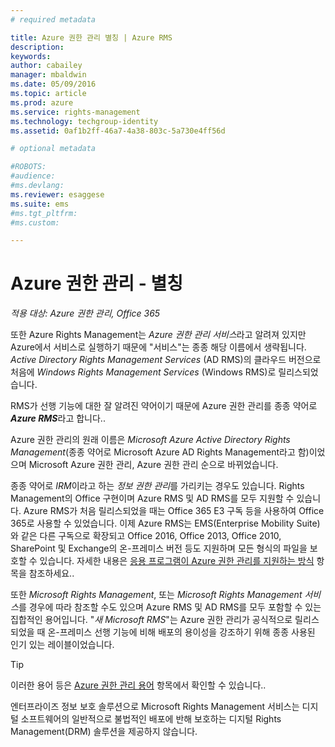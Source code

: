 ```yaml
---
# required metadata

title: Azure 권한 관리 별칭 | Azure RMS
description:
keywords:
author: cabailey
manager: mbaldwin
ms.date: 05/09/2016
ms.topic: article
ms.prod: azure
ms.service: rights-management
ms.technology: techgroup-identity
ms.assetid: 0af1b2ff-46a7-4a38-803c-5a730e4ff56d

# optional metadata

#ROBOTS:
#audience:
#ms.devlang:
ms.reviewer: esaggese
ms.suite: ems
#ms.tgt_pltfrm:
#ms.custom:

---
```



# Azure 권한 관리 - 별칭

*적용 대상: Azure 권한 관리, Office 365*


또한 Azure Rights Management는 *Azure 권한 관리 서비스*라고 알려져 있지만 Azure에서 서비스로 실행하기 때문에 "서비스"는 종종 해당 이름에서 생략됩니다. *Active Directory Rights Management Services* (AD RMS)의 클라우드 버전으로 처음에 *Windows Rights Management Services* (Windows RMS)로 릴리스되었습니다.

RMS가 선행 기능에 대한 잘 알려진 약어이기 때문에 Azure 권한 관리를 종종 약어로 ***Azure RMS***라고 합니다..

Azure 권한 관리의 원래 이름은 *Microsoft Azure Active Directory Rights Management*(종종 약어로 Microsoft Azure AD Rights Management라고 함)이었으며 Microsoft Azure 권한 관리, Azure 권한 관리 순으로 바뀌었습니다.

종종 약어로 *IRM*이라고 하는 *정보 권한 관리*를 가리키는 경우도 있습니다. Rights Management의 Office 구현이며 Azure RMS 및 AD RMS를 모두 지원할 수 있습니다.  Azure RMS가 처음 릴리스되었을 때는 Office 365 E3 구독 등을 사용하여 Office 365로 사용할 수 있었습니다. 이제 Azure RMS는 EMS(Enterprise Mobility Suite)와 같은 다른 구독으로 확장되고 Office 2016, Office 2013, Office 2010, SharePoint 및 Exchange의 온-프레미스 버전 등도 지원하며 모든 형식의 파일을 보호할 수 있습니다. 자세한 내용은 [응용 프로그램이 Azure 권한 관리를 지원하는 방식](applications-support.md) 항목을 참조하세요..

또한 *Microsoft Rights Management*, 또는 *Microsoft Rights Management 서비스*를 경우에 따라 참조할 수도 있으며 Azure RMS 및 AD RMS를 모두 포함할 수 있는 집합적인 용어입니다.  "*새 Microsoft RMS*"는 Azure 권한 관리가 공식적으로 릴리스되었을 때 온-프레미스 선행 기능에 비해 배포의 용이성을 강조하기 위해 종종 사용된 인기 있는 레이블이었습니다.

> [!TIP]
> 이러한 용어 등은 [Azure 권한 관리 용어](../get-started/terminology.md) 항목에서 확인할 수 있습니다..

엔터프라이즈 정보 보호 솔루션으로 Microsoft Rights Management 서비스는 디지털 소프트웨어의 일반적으로 불법적인 배포에 반해 보호하는 디지털 Rights Management(DRM) 솔루션을 제공하지 않습니다. 



<!--HONumber=May16_HO2-->


